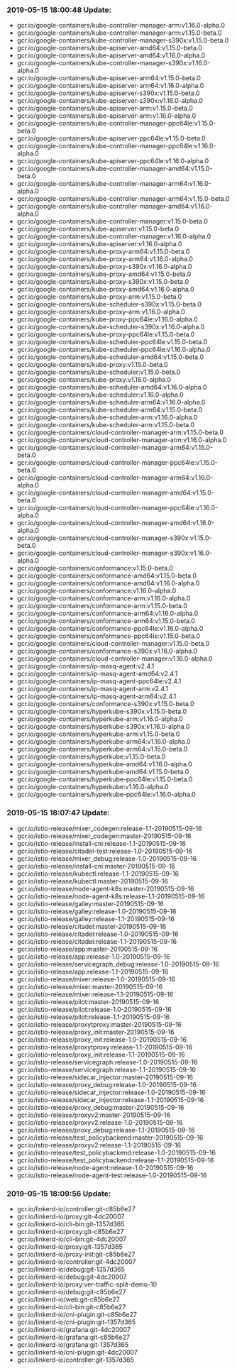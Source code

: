### 2019-05-15 18:00:48 Update:

- gcr.io/google-containers/kube-controller-manager-arm:v1.16.0-alpha.0
- gcr.io/google-containers/kube-controller-manager-arm:v1.15.0-beta.0
- gcr.io/google-containers/kube-controller-manager-s390x:v1.15.0-beta.0
- gcr.io/google-containers/kube-apiserver-amd64:v1.15.0-beta.0
- gcr.io/google-containers/kube-apiserver-amd64:v1.16.0-alpha.0
- gcr.io/google-containers/kube-controller-manager-s390x:v1.16.0-alpha.0
- gcr.io/google-containers/kube-apiserver-arm64:v1.15.0-beta.0
- gcr.io/google-containers/kube-apiserver-arm64:v1.16.0-alpha.0
- gcr.io/google-containers/kube-apiserver-s390x:v1.15.0-beta.0
- gcr.io/google-containers/kube-apiserver-s390x:v1.16.0-alpha.0
- gcr.io/google-containers/kube-apiserver-arm:v1.15.0-beta.0
- gcr.io/google-containers/kube-apiserver-arm:v1.16.0-alpha.0
- gcr.io/google-containers/kube-controller-manager-ppc64le:v1.15.0-beta.0
- gcr.io/google-containers/kube-apiserver-ppc64le:v1.15.0-beta.0
- gcr.io/google-containers/kube-controller-manager-ppc64le:v1.16.0-alpha.0
- gcr.io/google-containers/kube-apiserver-ppc64le:v1.16.0-alpha.0
- gcr.io/google-containers/kube-controller-manager-amd64:v1.15.0-beta.0
- gcr.io/google-containers/kube-controller-manager-arm64:v1.16.0-alpha.0
- gcr.io/google-containers/kube-controller-manager-arm64:v1.15.0-beta.0
- gcr.io/google-containers/kube-controller-manager-amd64:v1.16.0-alpha.0
- gcr.io/google-containers/kube-controller-manager:v1.15.0-beta.0
- gcr.io/google-containers/kube-apiserver:v1.15.0-beta.0
- gcr.io/google-containers/kube-controller-manager:v1.16.0-alpha.0
- gcr.io/google-containers/kube-apiserver:v1.16.0-alpha.0
- gcr.io/google-containers/kube-proxy-arm64:v1.15.0-beta.0
- gcr.io/google-containers/kube-proxy-arm64:v1.16.0-alpha.0
- gcr.io/google-containers/kube-proxy-s390x:v1.16.0-alpha.0
- gcr.io/google-containers/kube-proxy-amd64:v1.15.0-beta.0
- gcr.io/google-containers/kube-proxy-s390x:v1.15.0-beta.0
- gcr.io/google-containers/kube-proxy-amd64:v1.16.0-alpha.0
- gcr.io/google-containers/kube-proxy-arm:v1.15.0-beta.0
- gcr.io/google-containers/kube-scheduler-s390x:v1.15.0-beta.0
- gcr.io/google-containers/kube-proxy-arm:v1.16.0-alpha.0
- gcr.io/google-containers/kube-proxy-ppc64le:v1.16.0-alpha.0
- gcr.io/google-containers/kube-scheduler-s390x:v1.16.0-alpha.0
- gcr.io/google-containers/kube-proxy-ppc64le:v1.15.0-beta.0
- gcr.io/google-containers/kube-scheduler-ppc64le:v1.15.0-beta.0
- gcr.io/google-containers/kube-scheduler-ppc64le:v1.16.0-alpha.0
- gcr.io/google-containers/kube-scheduler-amd64:v1.15.0-beta.0
- gcr.io/google-containers/kube-proxy:v1.15.0-beta.0
- gcr.io/google-containers/kube-scheduler:v1.15.0-beta.0
- gcr.io/google-containers/kube-proxy:v1.16.0-alpha.0
- gcr.io/google-containers/kube-scheduler-amd64:v1.16.0-alpha.0
- gcr.io/google-containers/kube-scheduler:v1.16.0-alpha.0
- gcr.io/google-containers/kube-scheduler-arm64:v1.16.0-alpha.0
- gcr.io/google-containers/kube-scheduler-arm64:v1.15.0-beta.0
- gcr.io/google-containers/kube-scheduler-arm:v1.16.0-alpha.0
- gcr.io/google-containers/kube-scheduler-arm:v1.15.0-beta.0
- gcr.io/google-containers/cloud-controller-manager-arm:v1.15.0-beta.0
- gcr.io/google-containers/cloud-controller-manager-arm:v1.16.0-alpha.0
- gcr.io/google-containers/cloud-controller-manager-arm64:v1.15.0-beta.0
- gcr.io/google-containers/cloud-controller-manager-ppc64le:v1.15.0-beta.0
- gcr.io/google-containers/cloud-controller-manager-arm64:v1.16.0-alpha.0
- gcr.io/google-containers/cloud-controller-manager-amd64:v1.15.0-beta.0
- gcr.io/google-containers/cloud-controller-manager-ppc64le:v1.16.0-alpha.0
- gcr.io/google-containers/cloud-controller-manager-amd64:v1.16.0-alpha.0
- gcr.io/google-containers/cloud-controller-manager-s390x:v1.15.0-beta.0
- gcr.io/google-containers/cloud-controller-manager-s390x:v1.16.0-alpha.0
- gcr.io/google-containers/conformance:v1.15.0-beta.0
- gcr.io/google-containers/conformance-amd64:v1.15.0-beta.0
- gcr.io/google-containers/conformance-amd64:v1.16.0-alpha.0
- gcr.io/google-containers/conformance:v1.16.0-alpha.0
- gcr.io/google-containers/conformance-arm:v1.16.0-alpha.0
- gcr.io/google-containers/conformance-arm:v1.15.0-beta.0
- gcr.io/google-containers/conformance-arm64:v1.16.0-alpha.0
- gcr.io/google-containers/conformance-arm64:v1.15.0-beta.0
- gcr.io/google-containers/conformance-ppc64le:v1.16.0-alpha.0
- gcr.io/google-containers/conformance-ppc64le:v1.15.0-beta.0
- gcr.io/google-containers/cloud-controller-manager:v1.15.0-beta.0
- gcr.io/google-containers/conformance-s390x:v1.16.0-alpha.0
- gcr.io/google-containers/cloud-controller-manager:v1.16.0-alpha.0
- gcr.io/google-containers/ip-masq-agent:v2.4.1
- gcr.io/google-containers/ip-masq-agent-amd64:v2.4.1
- gcr.io/google-containers/ip-masq-agent-ppc64le:v2.4.1
- gcr.io/google-containers/ip-masq-agent-arm:v2.4.1
- gcr.io/google-containers/ip-masq-agent-arm64:v2.4.1
- gcr.io/google-containers/conformance-s390x:v1.15.0-beta.0
- gcr.io/google-containers/hyperkube-s390x:v1.15.0-beta.0
- gcr.io/google-containers/hyperkube-arm:v1.16.0-alpha.0
- gcr.io/google-containers/hyperkube-s390x:v1.16.0-alpha.0
- gcr.io/google-containers/hyperkube-arm:v1.15.0-beta.0
- gcr.io/google-containers/hyperkube-arm64:v1.16.0-alpha.0
- gcr.io/google-containers/hyperkube-arm64:v1.15.0-beta.0
- gcr.io/google-containers/hyperkube:v1.15.0-beta.0
- gcr.io/google-containers/hyperkube-amd64:v1.16.0-alpha.0
- gcr.io/google-containers/hyperkube-amd64:v1.15.0-beta.0
- gcr.io/google-containers/hyperkube-ppc64le:v1.15.0-beta.0
- gcr.io/google-containers/hyperkube:v1.16.0-alpha.0
- gcr.io/google-containers/hyperkube-ppc64le:v1.16.0-alpha.0
### 2019-05-15 18:07:47 Update:

- gcr.io/istio-release/mixer_codegen:release-1.1-20190515-09-16
- gcr.io/istio-release/mixer_codegen:master-20190515-09-16
- gcr.io/istio-release/install-cni:release-1.1-20190515-09-16
- gcr.io/istio-release/citadel-test:release-1.0-20190515-09-16
- gcr.io/istio-release/mixer_debug:release-1.0-20190515-09-16
- gcr.io/istio-release/install-cni:master-20190515-09-16
- gcr.io/istio-release/kubectl:release-1.1-20190515-09-16
- gcr.io/istio-release/kubectl:master-20190515-09-16
- gcr.io/istio-release/node-agent-k8s:master-20190515-09-16
- gcr.io/istio-release/node-agent-k8s:release-1.1-20190515-09-16
- gcr.io/istio-release/galley:master-20190515-09-16
- gcr.io/istio-release/galley:release-1.0-20190515-09-16
- gcr.io/istio-release/galley:release-1.1-20190515-09-16
- gcr.io/istio-release/citadel:master-20190515-09-16
- gcr.io/istio-release/citadel:release-1.0-20190515-09-16
- gcr.io/istio-release/citadel:release-1.1-20190515-09-16
- gcr.io/istio-release/app:master-20190515-09-16
- gcr.io/istio-release/app:release-1.0-20190515-09-16
- gcr.io/istio-release/servicegraph_debug:release-1.0-20190515-09-16
- gcr.io/istio-release/app:release-1.1-20190515-09-16
- gcr.io/istio-release/mixer:release-1.0-20190515-09-16
- gcr.io/istio-release/mixer:master-20190515-09-16
- gcr.io/istio-release/mixer:release-1.1-20190515-09-16
- gcr.io/istio-release/pilot:master-20190515-09-16
- gcr.io/istio-release/pilot:release-1.0-20190515-09-16
- gcr.io/istio-release/pilot:release-1.1-20190515-09-16
- gcr.io/istio-release/proxytproxy:master-20190515-09-16
- gcr.io/istio-release/proxy_init:master-20190515-09-16
- gcr.io/istio-release/proxy_init:release-1.0-20190515-09-16
- gcr.io/istio-release/proxytproxy:release-1.1-20190515-09-16
- gcr.io/istio-release/proxy_init:release-1.1-20190515-09-16
- gcr.io/istio-release/servicegraph:release-1.0-20190515-09-16
- gcr.io/istio-release/servicegraph:release-1.1-20190515-09-16
- gcr.io/istio-release/sidecar_injector:master-20190515-09-16
- gcr.io/istio-release/proxy_debug:release-1.0-20190515-09-16
- gcr.io/istio-release/sidecar_injector:release-1.0-20190515-09-16
- gcr.io/istio-release/sidecar_injector:release-1.1-20190515-09-16
- gcr.io/istio-release/proxy_debug:master-20190515-09-16
- gcr.io/istio-release/proxyv2:master-20190515-09-16
- gcr.io/istio-release/proxyv2:release-1.0-20190515-09-16
- gcr.io/istio-release/proxy_debug:release-1.1-20190515-09-16
- gcr.io/istio-release/test_policybackend:master-20190515-09-16
- gcr.io/istio-release/proxyv2:release-1.1-20190515-09-16
- gcr.io/istio-release/test_policybackend:release-1.0-20190515-09-16
- gcr.io/istio-release/test_policybackend:release-1.1-20190515-09-16
- gcr.io/istio-release/node-agent:release-1.0-20190515-09-16
- gcr.io/istio-release/node-agent-test:release-1.0-20190515-09-16
### 2019-05-15 18:09:56 Update:

- gcr.io/linkerd-io/controller:git-c85b6e27
- gcr.io/linkerd-io/proxy:git-4dc20007
- gcr.io/linkerd-io/cli-bin:git-1357d365
- gcr.io/linkerd-io/proxy:git-c85b6e27
- gcr.io/linkerd-io/cli-bin:git-4dc20007
- gcr.io/linkerd-io/proxy:git-1357d365
- gcr.io/linkerd-io/proxy-init:git-c85b6e27
- gcr.io/linkerd-io/controller:git-4dc20007
- gcr.io/linkerd-io/debug:git-1357d365
- gcr.io/linkerd-io/debug:git-4dc20007
- gcr.io/linkerd-io/proxy:ver-traffic-split-demo-10
- gcr.io/linkerd-io/debug:git-c85b6e27
- gcr.io/linkerd-io/web:git-c85b6e27
- gcr.io/linkerd-io/cli-bin:git-c85b6e27
- gcr.io/linkerd-io/cni-plugin:git-c85b6e27
- gcr.io/linkerd-io/cni-plugin:git-1357d365
- gcr.io/linkerd-io/grafana:git-4dc20007
- gcr.io/linkerd-io/grafana:git-c85b6e27
- gcr.io/linkerd-io/grafana:git-1357d365
- gcr.io/linkerd-io/cni-plugin:git-4dc20007
- gcr.io/linkerd-io/controller:git-1357d365
